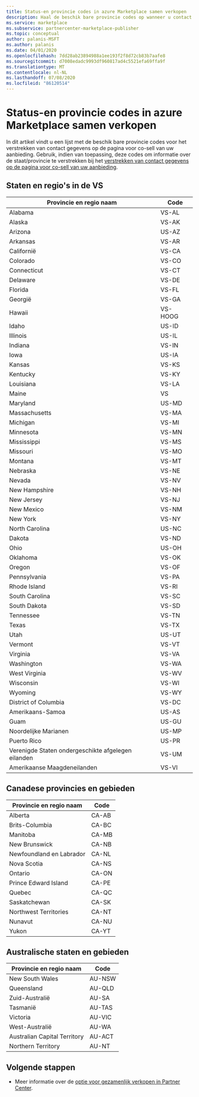```yaml
---
title: Status-en provincie codes in azure Marketplace samen verkopen
description: Haal de beschik bare provincie codes op wanneer u contact gegevens verstrekt op de pagina voor co-sell van uw aanbieding in azure Marketplace.
ms.service: marketplace
ms.subservice: partnercenter-marketplace-publisher
ms.topic: conceptual
author: palanis-MSFT
ms.author: palanis
ms.date: 04/01/2020
ms.openlocfilehash: 7dd28ab23894988a1ee193f2f8d72cb83b7aafe8
ms.sourcegitcommit: d7008edadc9993df960817ad4c5521efa69ffa9f
ms.translationtype: MT
ms.contentlocale: nl-NL
ms.lasthandoff: 07/08/2020
ms.locfileid: "86120514"
---
```

# <a name="co-sell-state-and-province-codes-in-azure-marketplace"></a>Status-en provincie codes in azure Marketplace samen verkopen

In dit artikel vindt u een lijst met de beschik bare provincie codes voor het verstrekken van contact gegevens op de pagina voor co-sell van uw aanbieding. Gebruik, indien van toepassing, deze codes om informatie over de staat/provincie te verstrekken bij het [verstrekken van contact gegevens op de pagina voor co-sell van uw aanbieding](commercial-marketplace-co-sell.md#contacts).

## <a name="us-states-and-territories"></a>Staten en regio's in de VS

|   Provincie en regio naam          |   Code    |
|-------------------------------------|-----------|
| Alabama                             | VS-AL     |
| Alaska                              | VS-AK     |
| Arizona                             | US-AZ     |
| Arkansas                            | VS-AR     |
| Californië                          | VS-CA     |
| Colorado                            | VS-CO     |
| Connecticut                         | VS-CT     |
| Delaware                            | VS-DE     |
| Florida                             | VS-FL     |
| Georgië                             | VS-GA     |
| Hawaii                              | VS-HOOG     |
| Idaho                               | US-ID     |
| Illinois                            | US-IL     |
| Indiana                             | VS-IN     |
| Iowa                                | US-IA     |
| Kansas                              | VS-KS     |
| Kentucky                            | VS-KY     |
| Louisiana                           | VS-LA     |
| Maine                               | VS     |
| Maryland                            | US-MD     |
| Massachusetts                       | VS-MA     |
| Michigan                            | VS-MI     |
| Minnesota                           | VS-MN     |
| Mississippi                         | VS-MS     |
| Missouri                            | VS-MO     |
| Montana                             | VS-MT     |
| Nebraska                            | VS-NE     |
| Nevada                              | VS-NV     |
| New Hampshire                       | VS-NH     |
| New Jersey                          | VS-NJ     |
| New Mexico                          | VS-NM     |
| New York                            | VS-NY     |
| North Carolina                      | US-NC     |
| Dakota                        | VS-ND     |
| Ohio                                | US-OH     |
| Oklahoma                            | VS-OK     |
| Oregon                              | VS-OF     |
| Pennsylvania                        | VS-PA     |
| Rhode Island                        | VS-RI     |
| South Carolina                      | VS-SC     |
| South Dakota                        | VS-SD     |
| Tennessee                           | VS-TN     |
| Texas                               | VS-TX     |
| Utah                                | US-UT     |
| Vermont                             | VS-VT     |
| Virginia                            | VS-VA     |
| Washington                          | VS-WA     |
| West Virginia                       | VS-WV     |
| Wisconsin                           | VS-WI     |
| Wyoming                             | VS-WY     |
| District of Columbia                | VS-DC     |
| Amerikaans-Samoa                      | US-AS     |
| Guam                                | US-GU     |
| Noordelijke Marianen            | US-MP     |
| Puerto Rico                         | US-PR     |
| Verenigde Staten ondergeschikte afgelegen eilanden | VS-UM    |
| Amerikaanse Maagdeneilanden                 | VS-VI    |

## <a name="canadian-provinces-and-territories"></a>Canadese provincies en gebieden

|   Provincie en regio naam       |   Code    |
|-------------------------------------|-----------|
| Alberta                             |  CA-AB    |
| Brits-Columbia                    |  CA-BC    |
| Manitoba                            |  CA-MB    |
| New Brunswick                       |  CA-NB    |
| Newfoundland en Labrador           |  CA-NL    |
| Nova Scotia                         |  CA-NS    |
| Ontario                             |  CA-ON    |
| Prince Edward Island                |  CA-PE    |
| Quebec                              |  CA-QC    |
| Saskatchewan                        |  CA-SK    |
| Northwest Territories               |  CA-NT    |
| Nunavut                             |  CA-NU    |
| Yukon                               |  CA-YT    |


## <a name="australian-states-and-territories"></a>Australische staten en gebieden

|   Provincie en regio naam          |   Code    |
|-------------------------------------|-----------|
| New South Wales                     |  AU-NSW   |
| Queensland                          |  AU-QLD   |
| Zuid-Australië                     |  AU-SA    |
| Tasmanië                            |  AU-TAS   |
| Victoria                            |  AU-VIC   |
| West-Australië                   |  AU-WA    |
| Australian Capital Territory        |  AU-ACT   |
| Northern Territory                  |  AU-NT    |


## <a name="next-steps"></a>Volgende stappen

- Meer informatie over de [optie voor gezamenlijk verkopen in Partner Center](./commercial-marketplace-co-sell.md).
